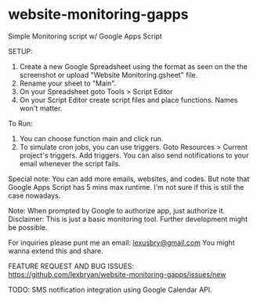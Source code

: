 website-monitoring-gapps
========================

Simple Monitoring script w/ Google Apps Script


SETUP:

1. Create a new Google Spreadsheet using the format as seen on the the screenshot or upload "Website Monitoring.gsheet" file.
2. Rename your sheet to "Main".
3. On your Spreadsheet goto Tools > Script Editor
4. On your Script Editor create script files and place functions. Names won't matter.

To Run:

1. You can choose function main and click run.
2. To simulate cron jobs, you can use triggers. Goto Resources > Current project's triggers.
   Add triggers. You can also send notifications to your email whenever the script fails.

Special note: You can add more emails, websites, and codes. But note that Google Apps Script has 5 mins max runtime. I'm not sure if this is still the case nowadays.

Note: When prompted by Google to authorize app, just authorize it.
Disclaimer: This is just a basic monitoring tool. Further development might be possible.

For inquiries please punt me an email: lexusbry@gmail.com
You might wanna extend this and share.

FEATURE REQUEST AND BUG ISSUES: https://github.com/lexbryan/website-monitoring-gapps/issues/new

TODO: SMS notification integration using Google Calendar API.
